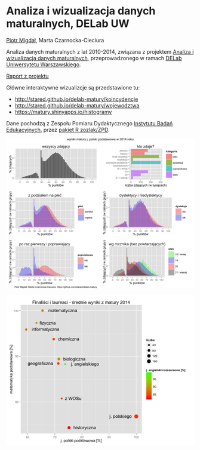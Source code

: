 # Analiza i wizualizacja danych maturalnych, DELab UW

[Piotr Migdał](http://migdal.wikidot.com/), Marta Czarnocka-Cieciura

Analiza danych maturalnych z lat 2010-2014, związana z projektem [Analiza i wizualizacja danych maturalnych](http://www.delab.uw.edu.pl/strefa-badania/program-spoleczny-jsf/matura), przeprowadzonego w ramach [DELab Uniwersytetu Warszawskiego](http://www.delab.uw.edu.pl/). 

[Raport z projektu](https://github.com/stared/delab-matury/raw/master/raport/raport.pdf)

Główne interaktywne wizualizcje są przedstawione tu:

* http://stared.github.io/delab-matury/koincydencje
* http://stared.github.io/delab-matury/wojewodztwa
* https://matury.shinyapps.io/histogramy

Dane pochodzą z Zespołu Pomiaru Dydaktycznego [Instytutu Badań Edukacyjnych](http://www.ibe.edu.pl), przez [pakiet R zozlak/ZPD](https://github.com/zozlak/ZPD). 

![matura - j. polski podstawowa - histogram](owoce/histogramy/j._polski_podstawowa_2014.png)

![finaliści i laureaci](owoce/finalisci_laureaci.png)
